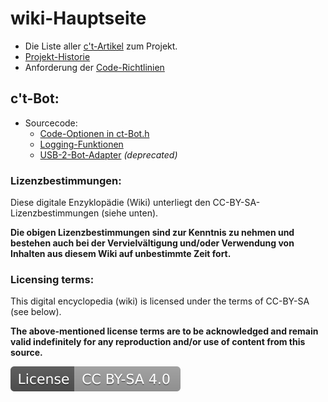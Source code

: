 # wiki-Hauptseite

* Die Liste aller [c't-Artikel](wiki_pages/ct_articles.md) zum Projekt.
* [Projekt-Historie](wiki_pages/project_history.md)
* Anforderung der [Code-Richtlinien](wiki_pages/coding_conventions.md)


## c't-Bot:
* Sourcecode:
   * [Code-Optionen in ct-Bot.h](wiki_pages/ct-bot_h.md)
   * [Logging-Funktionen](wiki_pages/logging.md)
   * [USB-2-Bot-Adapter](wiki_pages_deprecated/usb-2-bot.md) _(deprecated)_


### Lizenzbestimmungen:
Diese digitale Enzyklopädie (Wiki) unterliegt den CC-BY-SA-Lizenzbestimmungen (siehe unten).

__Die obigen Lizenzbestimmungen sind zur Kenntnis zu nehmen und bestehen auch bei der Vervielvältigung und/oder Verwendung von Inhalten aus diesem Wiki auf unbestimmte Zeit fort.__


### Licensing terms:
This digital encyclopedia (wiki) is licensed under the terms of CC-BY-SA (see below).

__The above-mentioned license terms are to be acknowledged and remain valid indefinitely for any reproduction and/or use of content from this source.__

[![License: CC BY-SA 4.0](../LICENSE.svg)](https://creativecommons.org/licenses/by-sa/4.0/)
